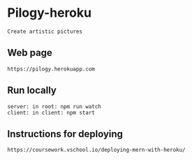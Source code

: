 # Pilogy-heroku

    Create artistic pictures
	
## Web page
	
	https://pilogy.herokuapp.com	

## Run locally

    server: in root: npm run watch
    client: in client: npm start

## Instructions for deploying

    https://coursework.vschool.io/deploying-mern-with-heroku/
